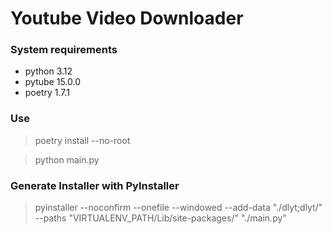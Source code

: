 # Youtube Video Downloader

### System requirements
- python 3.12
- pytube 15.0.0
- poetry 1.7.1

### Use

> poetry install --no-root

> python main.py

### Generate Installer with PyInstaller

> pyinstaller --noconfirm --onefile --windowed --add-data "./dlyt;dlyt/" --paths "VIRTUALENV_PATH/Lib/site-packages/"  "./main.py"
